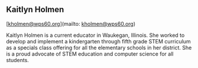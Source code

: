## Kaitlyn Holmen

[kholmen@wps60.org](mailto: kholmen@wps60.org)

Kaitlyn Holmen is a current educator in Waukegan, Illinois. She worked to develop and implement a kindergarten through fifth grade STEM curriculum as a specials class offering for all the elementary schools in her district. She is a proud advocate of STEM education and computer science for all students.
